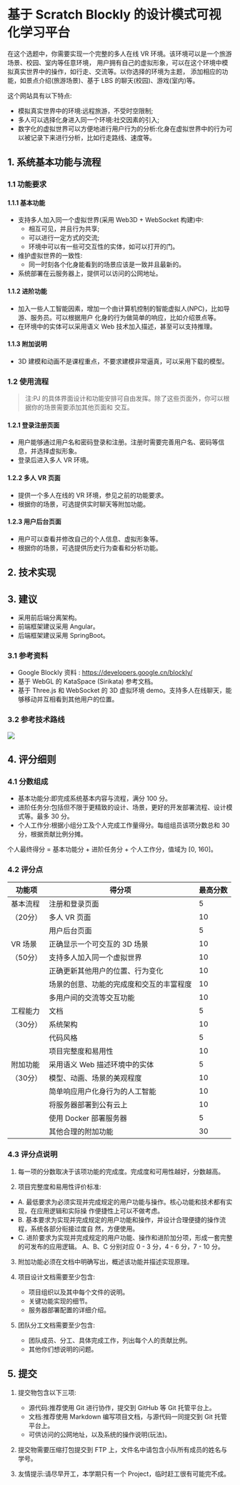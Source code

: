# 基于 Scratch Blockly 的设计模式可视化学习平台

在这个选题中，你需要实现一个完整的多人在线 VR 环境。该环境可以是一个旅游场景、校园、室内等任意环境， 用户拥有自己的虚拟形象，可以在这个环境中模拟真实世界中的操作，如行走、交流等。以你选择的环境为主题， 添加相应的功能，如景点介绍(旅游场景)、基于 LBS 的聊天(校园)、游戏(室内)等。

这个网站具有以下特点:

- 模拟真实世界中的环境:远程旅游，不受时空限制;
- 多人可以选择化身进入同一个环境:社交因素的引入;
- 数字化的虚拟世界可以方便地进行用户行为的分析:化身在虚拟世界中的行为可以被记录下来进行分析，比如行走路线、速度等。

## 1. 系统基本功能与流程

### 1.1 功能要求

#### 1.1.1 基本功能

- 支持多人加入同一个虚拟世界(采用 Web3D + WebSocket 构建)中:
    - 相互可见，并且行为共享;
    - 可以进行一定方式的交流;
    - 环境中可以有一些可交互性的实体，如可以打开的门。
- 维护虚拟世界的一致性:
    - 同一时刻各个化身能看到的场景应该是一致并且最新的。
- 系统部署在云服务器上，提供可以访问的公网地址。

#### 1.1.2 进阶功能

- 加入一些人工智能因素，增加一个由计算机控制的智能虚拟人(NPC)，比如导游、服务员。可以根据用户 化身的行为做简单的响应，比如介绍景点等。
- 在环境中的实体可以采用语义 Web 技术加入描述，甚至可以支持推理。

#### 1.1.3 附加说明

- 3D 建模和动画不是课程重点，不要求建模非常逼真，可以采用下载的模型。

### 1.2 使用流程

> 注:PJ 的具体界面设计和功能安排可自由发挥。除了这些页面外，你可以根据你的场景需要添加其他页面和 交互。

#### 1.2.1 登录注册页面

- 用户能够通过用户名和密码登录和注册。注册时需要完善用户名、密码等信息，并选择虚拟形象。
- 登录后进入多人 VR 环境。

#### 1.2.2 多人 VR 页面

- 提供一个多人在线的 VR 环境，参见之前的功能要求。 
- 根据你的场景，可选提供实时聊天等附加功能。

#### 1.2.3 用户后台页面
  
- 用户可以查看并修改自己的个人信息、虚拟形象等。
- 根据你的场景，可选提供历史行为查看和分析功能。

## 2. 技术实现

## 3. 建议

- 采用前后端分离架构。
- 前端框架建议采用 Angular。
- 后端框架建议采用 SpringBoot。



### 3.1 参考资料

- Google Blockly 资料 : https://developers.google.cn/blockly/
- 基于 WebGL 的 KataSpace (Sirikata) 参考文档。
- 基于 Three.js 和 WebSocket 的 3D 虚拟环境 demo。支持多人在线聊天，能够移动并互相看到其他用户的位置。

### 3.2  参考技术路线

![](./assests/img/1.png)

## 4. 评分细则 

### 4.1 分数组成

- 基本功能分:即完成系统基本内容与流程，满分 100 分。 
- 进阶任务分:包括但不限于更精致的设计、场景，更好的开发部署流程、设计模式等。最多 30 分。 
- 个人工作分:根据小组分工及个人完成工作量得分。每组组员该项分数总和 30 分，根据贡献比例分摊。

个人最终得分 = 基本功能分 + 进阶任务分 + 个人工作分，值域为 [0, 160]。 

### 4.2 评分点


|功能项 | 得分项 | 最高分数|
| ------ | ------ | ------ |
| 基本流程 |注册和登录页面| 5|
|（20分）| 多人 VR 页面 |10|
||用户后台页面 |5|
|VR 场景 |正确显示一个可交互的 3D 场景 |10|
|（50分） |支持多人加入同一个虚拟世界| 10|
||正确更新其他用户的位置、行为变化| 10|
||场景的创意、功能的完成度和交互的丰富程度 |10|
||多用户间的交流等交互功能 |10|
|工程能力| 文档 |5|
|（30分）| 系统架构 |10|
||代码风格| 5|
||项目完整度和易用性 |10|
|附加功能 |采用语义 Web 描述环境中的实体| 5|
|（30分）| 模型、动画、场景的美观程度 |10|
||简单响应用户化身行为的人工智能| 10|
||将服务器部署到公有云上 |10|
||使用 Docker 部署服务器 |5|
||其他合理的附加功能 |30|


### 4.3 评分点说明

1. 每一项的分数取决于该项功能的完成度。完成度和可用性越好，分数越高。 

2. 项目完整度和易用性评价标准:

- A. 最低要求为必须实现并完成规定的用户功能与操作。核心功能和技术都有实现，在应用逻辑和实际操 作便捷性上可以不做考虑。
- B. 基本要求为实现并完成规定的用户功能和操作，并设计合理便捷的操作流程，系统各部分衔接过度自 然，方便使用。
- C. 进阶要求为实现并完成规定的用户功能、操作和进阶加分项，形成一套完整的可发布的应用逻辑。 A、B、C 分别对应 0 - 3 分，4 - 6 分，7 - 10 分。

3. 附加功能必须在文档中明确写出，概述该功能并描述实现原理。 

4. 项目设计文档需要至少包含:
    - 项目组织以及其中每个文件的说明。
    - 关键功能实现的细节。
    - 服务器部署配置的详细介绍。

5. 团队分工文档需要至少包含: 
    - 团队成员、分工、具体完成工作，列出每个人的贡献比例。
    - 其他你们想说明的问题。 
    
## 5. 提交

1. 提交物包含以下三项:
    - 源代码:推荐使用 Git 进行协作，提交到 GitHub 等 Git 托管平台上。 
    - 文档:推荐使用 Markdown 编写项目文档，与源代码一同提交到 Git 托管平台上。 
    - 可供访问的公网地址，以及系统的操作说明(玩法)。

2. 提交物需要压缩打包提交到 FTP 上，文件名中请包含小队所有成员的姓名与学号。 

3. 友情提示:请尽早开工，本学期只有一个 Project，临时赶工很有可能完不成。